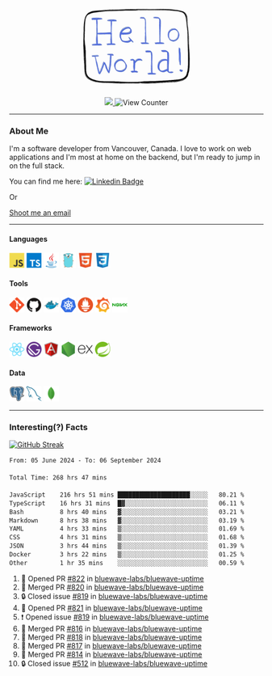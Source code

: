 <div align="center">
    <img src="./img/hello_world.webp" height="200px" width="">
    <div>
        <a href="https://www.linkedin.com/in/ajhollid">
            <img src="https://img.shields.io/badge/LinkedIn-blue"/>
        </a>
        <img src="https://komarev.com/ghpvc/?username=ajhollid&color=yellow" alt="View Counter">
    </div>
</div>

---

### About Me

I'm a software developer from Vancouver, Canada. I love to work on web applications and I'm most at home on the backend, but I'm ready to jump in on the full stack.

You can find me here: [![Linkedin Badge](https://img.shields.io/badge/-ajhollid-blue?style=flat&logo=Linkedin&logoColor=white)](https://www.linkedin.com/in/ajhollid)

Or

[Shoot me an email](mailto:ajhollid@gmail.com)

---

#### Languages

<div>
    <img src="./img/devicons/javascript-original.svg" width=30 height=30 alt="JavaScript">
    <img src="/img/devicons/typescript-original.svg" width=30 height=30 alt="TypeScript">
    <img src="./img/devicons/java-original.svg" width=30 height=30 alt="Java">
    <img src="./img/devicons/go-original.svg" width=30 height=30 alt="Golang">
    <img src="./img/devicons/html5-original.svg" width=30 height=30 alt="HTML 5">
    <img src="./img/devicons/css3-original.svg" width=30 height=30 alt="CSS 3">
</div>

#### Tools

<div>
    <img src="./img/devicons/git-original.svg" width=30 height=30 alt="Git">
    <img src="./img/devicons/github-original.svg" width=30 height=30 alt="Github">
    <img src="./img/devicons/docker-original.svg" width=30 
    height=30 alt="Docker">
    <img src="./img/devicons/kubernetes-original.svg" width=30 height=30 alt="K8">
    <img src="./img/devicons/prometheus-original.svg" width=30 height=30 alt="Prometheus">
    <img src="./img/devicons/grafana-original.svg" width=30 height=30 alt="Grafana">
    <img src="./img/devicons/nginx-original.svg" width=30 height=30 alt="Nginx">
</div>

#### Frameworks

<div>
    <img src="./img/devicons/react-original.svg" width=30 height=30 alt="React">
    <img src="./img/devicons/gatsby-original.svg" width=30 height=30 alt="Gatsby">
    <img src="./img/devicons/angularjs-original.svg" width=30 height=30 alt="AngularJS">
    <img src="./img/devicons/nodejs-original.svg" width=30 height=30 alt="NodeJS">
    <img src="./img/devicons/express-original.svg" width=30 height=30 alt="Express">
    <img src="./img/devicons/spring-original.svg" width=30 height=30 alt="Spring">
</div>

#### Data

<div>
    <img src="./img/devicons/postgresql-original.svg" width=30 height=30 alt="Postgresql">
    <img src="./img/devicons/mysql-original.svg" width=30 height=30 alt="Mysql">
    <img src="./img/devicons/mongodb-original.svg" width=30 height=30 alt="MongoDB">
</div>

---

### Interesting(?) Facts

[![GitHub Streak](http://github-readme-streak-stats.herokuapp.com?user=ajhollid)](https://git.io/streak-stats)

 <!--START_SECTION:waka-->

```txt
From: 05 June 2024 - To: 06 September 2024

Total Time: 268 hrs 47 mins

JavaScript    216 hrs 51 mins ████████████████████░░░░░   80.21 %
TypeScript    16 hrs 31 mins  █▓░░░░░░░░░░░░░░░░░░░░░░░   06.11 %
Bash          8 hrs 40 mins   ▓░░░░░░░░░░░░░░░░░░░░░░░░   03.21 %
Markdown      8 hrs 38 mins   ▓░░░░░░░░░░░░░░░░░░░░░░░░   03.19 %
YAML          4 hrs 33 mins   ▒░░░░░░░░░░░░░░░░░░░░░░░░   01.69 %
CSS           4 hrs 31 mins   ▒░░░░░░░░░░░░░░░░░░░░░░░░   01.68 %
JSON          3 hrs 44 mins   ▒░░░░░░░░░░░░░░░░░░░░░░░░   01.39 %
Docker        3 hrs 22 mins   ▒░░░░░░░░░░░░░░░░░░░░░░░░   01.25 %
Other         1 hr 35 mins    ░░░░░░░░░░░░░░░░░░░░░░░░░   00.59 %
```

<!--END_SECTION:waka-->


<!--START_SECTION:activity-->
1. 💪 Opened PR [#822](https://github.com/bluewave-labs/bluewave-uptime/pull/822) in [bluewave-labs/bluewave-uptime](https://github.com/bluewave-labs/bluewave-uptime)
2. 🎉 Merged PR [#820](https://github.com/bluewave-labs/bluewave-uptime/pull/820) in [bluewave-labs/bluewave-uptime](https://github.com/bluewave-labs/bluewave-uptime)
3. 🔒 Closed issue [#819](https://github.com/bluewave-labs/bluewave-uptime/issues/819) in [bluewave-labs/bluewave-uptime](https://github.com/bluewave-labs/bluewave-uptime)
4. 💪 Opened PR [#821](https://github.com/bluewave-labs/bluewave-uptime/pull/821) in [bluewave-labs/bluewave-uptime](https://github.com/bluewave-labs/bluewave-uptime)
5. ❗ Opened issue [#819](https://github.com/bluewave-labs/bluewave-uptime/issues/819) in [bluewave-labs/bluewave-uptime](https://github.com/bluewave-labs/bluewave-uptime)
6. 🎉 Merged PR [#816](https://github.com/bluewave-labs/bluewave-uptime/pull/816) in [bluewave-labs/bluewave-uptime](https://github.com/bluewave-labs/bluewave-uptime)
7. 🎉 Merged PR [#818](https://github.com/bluewave-labs/bluewave-uptime/pull/818) in [bluewave-labs/bluewave-uptime](https://github.com/bluewave-labs/bluewave-uptime)
8. 🎉 Merged PR [#817](https://github.com/bluewave-labs/bluewave-uptime/pull/817) in [bluewave-labs/bluewave-uptime](https://github.com/bluewave-labs/bluewave-uptime)
9. 🎉 Merged PR [#814](https://github.com/bluewave-labs/bluewave-uptime/pull/814) in [bluewave-labs/bluewave-uptime](https://github.com/bluewave-labs/bluewave-uptime)
10. 🔒 Closed issue [#512](https://github.com/bluewave-labs/bluewave-uptime/issues/512) in [bluewave-labs/bluewave-uptime](https://github.com/bluewave-labs/bluewave-uptime)
<!--END_SECTION:activity-->
